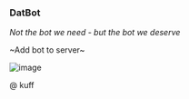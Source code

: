### DatBot
*Not the bot we need - but the bot we deserve*

~Add bot to server~

![image](https://i.imgur.com/JWbhrle.png)

@ kuff
